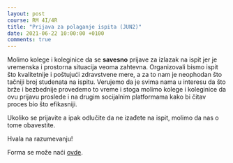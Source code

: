 ```yaml
---
layout: post
course: RM 4I/4R
title: "Prijava za polaganje ispita (JUN2)"
date: 2021-06-22 10:00:00 +0100
comments: true
---
```


Molimo kolege i koleginice da se **savesno** prijave za izlazak na ispit jer je vremenska i 
prostorna situacija veoma zahtevna. Organizovali bismo ispit što kvalitetnije i poštujući
zdravstvene mere, a za to nam je neophodan što tačniji broj studenata na ispitu. 
Verujemo da je svima nama u interesu da što brže i bezbednije provedemo to vreme i 
stoga molimo kolege i koleginice da ovu prijavu proslede i na drugim socijalnim 
platformama kako bi čitav proces bio što efikasniji.

Ukoliko se prijavite a ipak odlučite da ne izađete na ispit, molimo da nas o tome obavestite.

Hvala na razumevanju!

Forma se može naći [ovde](https://forms.gle/V5Rke7ezj4e2n2Ah6).
